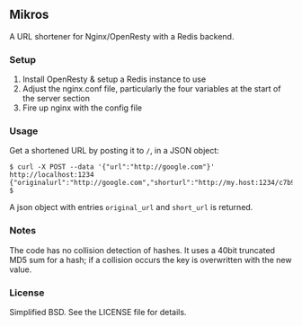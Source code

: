## Mikros

A URL shortener for Nginx/OpenResty with a Redis backend.


### Setup

1. Install OpenResty & setup a Redis instance to use
2. Adjust the nginx.conf file, particularly the four variables at the start of the server section 
3. Fire up nginx with the config file


### Usage

Get a shortened URL by posting it to `/`, in a JSON object:

```
$ curl -X POST --data '{"url":"http://google.com"}' http://localhost:1234
{"originalurl":"http://google.com","shorturl":"http://my.host:1234/c7b920f57e"}
$
```
A json object with entries `original_url` and `short_url` is returned.


### Notes

The code has no collision detection of hashes. It uses a 40bit truncated MD5 sum for a hash; if a collision occurs the key is overwritten with the new value.


### License

Simplified BSD. See the LICENSE file for details.
